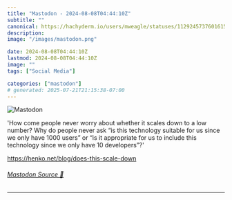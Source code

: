 ```yaml
---
title: "Mastodon - 2024-08-08T04:44:10Z"
subtitle: ""
canonical: https://hachyderm.io/users/mweagle/statuses/112924573760161580
description:
image: "/images/mastodon.png"

date: 2024-08-08T04:44:10Z
lastmod: 2024-08-08T04:44:10Z
image: ""
tags: ["Social Media"]

categories: ["mastodon"]
# generated: 2025-07-21T21:15:38-07:00
---
```

![Mastodon](/images/mastodon.png)

<p>&#39;How come people never worry about whether it scales down to a low number? Why do people never ask “is this technology suitable for us since we only have 1000 users” or “is it appropriate for us to include this technology since we only have 10 developers”?&#39;</p><p><a href="https://henko.net/blog/does-this-scale-down" target="_blank" rel="nofollow noopener noreferrer" translate="no"><span class="invisible">https://</span><span class="ellipsis">henko.net/blog/does-this-scale</span><span class="invisible">-down</span></a></p>


###### [Mastodon Source 🐘](https://hachyderm.io/@mweagle/112924573760161580)

___
